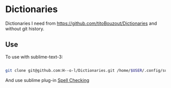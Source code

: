 Dictionaries
============

Dictionaries I need from https://github.com/titoBouzout/Dictionaries and without git history.


Use
---

To use with sublime-text-3:

```sh

git clone git@github.com:H--o-l/Dictionaries.git /home/$USER/.config/sublime-text-3/Packages/Dictionaries

```


And use sublime plug-in [Spell Checking](https://www.sublimetext.com/docs/3/spell_checking.html)